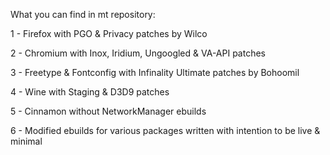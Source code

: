 What you can find in mt repository:

1 - Firefox with PGO & Privacy patches by Wilco

2 - Chromium with Inox, Iridium, Ungoogled & VA-API patches

3 - Freetype & Fontconfig with Infinality Ultimate patches by Bohoomil

4 - Wine with Staging & D3D9 patches

5 - Cinnamon without NetworkManager ebuilds

6 - Modified ebuilds for various packages written with intention to be live & minimal
